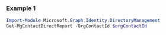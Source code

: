 ### Example 1
``` powershell
Import-Module Microsoft.Graph.Identity.DirectoryManagement
Get-MgContactDirectReport -OrgContactId $orgContactId
```

